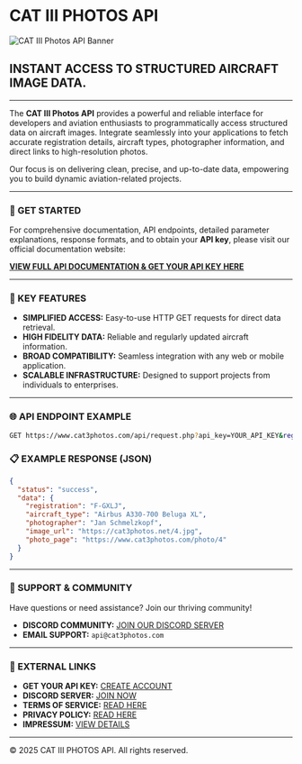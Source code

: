 # CAT III PHOTOS API

![CAT III Photos API Banner](https://www.cat3photos.com/api/apibanner.png) 

## INSTANT ACCESS TO STRUCTURED AIRCRAFT IMAGE DATA.

---

The **CAT III Photos API** provides a powerful and reliable interface for developers and aviation enthusiasts to programmatically access structured data on aircraft images. Integrate seamlessly into your applications to fetch accurate registration details, aircraft types, photographer information, and direct links to high-resolution photos.

Our focus is on delivering clean, precise, and up-to-date data, empowering you to build dynamic aviation-related projects.

---

### 🚀 GET STARTED

For comprehensive documentation, API endpoints, detailed parameter explanations, response formats, and to obtain your **API key**, please visit our official documentation website:

[**VIEW FULL API DOCUMENTATION & GET YOUR API KEY HERE**](https://www.cat3photos.com/api/)

---

### 🌟 KEY FEATURES

*   **SIMPLIFIED ACCESS:** Easy-to-use HTTP GET requests for direct data retrieval.
*   **HIGH FIDELITY DATA:** Reliable and regularly updated aircraft information.
*   **BROAD COMPATIBILITY:** Seamless integration with any web or mobile application.
*   **SCALABLE INFRASTRUCTURE:** Designed to support projects from individuals to enterprises.

---

### 🌐 API ENDPOINT EXAMPLE

```bash
GET https://www.cat3photos.com/api/request.php?api_key=YOUR_API_KEY&registration=F-GXLJ
```

### 📋 EXAMPLE RESPONSE (JSON)

```json
{
  "status": "success",
  "data": {
    "registration": "F-GXLJ",
    "aircraft_type": "Airbus A330-700 Beluga XL",
    "photographer": "Jan Schmelzkopf",
    "image_url": "https://cat3photos.net/4.jpg",
    "photo_page": "https://www.cat3photos.com/photo/4"
  }
}
```

---

### 🤝 SUPPORT & COMMUNITY

Have questions or need assistance? Join our thriving community!

*   **DISCORD COMMUNITY:** [JOIN OUR DISCORD SERVER](cat3photos.com/discord)
*   **EMAIL SUPPORT:** `api@cat3photos.com`

---

### 🔗 EXTERNAL LINKS

*   **GET YOUR API KEY:** [CREATE ACCOUNT](YOUR_ACCOUNT_CREATION_URL)
*   **DISCORD SERVER:** [JOIN NOW](YOUR_DISCORD_INVITE_URL)
*   **TERMS OF SERVICE:** [READ HERE](YOUR_TERMS_URL)
*   **PRIVACY POLICY:** [READ HERE](YOUR_PRIVACY_URL)
*   **IMPRESSUM:** [VIEW DETAILS](YOUR_IMPRESSUM_URL)

---

&copy; 2025 CAT III PHOTOS API. All rights reserved.
